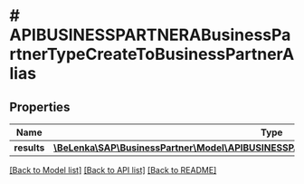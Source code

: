 # # APIBUSINESSPARTNERABusinessPartnerTypeCreateToBusinessPartnerAlias

## Properties

Name | Type | Description | Notes
------------ | ------------- | ------------- | -------------
**results** | [**\BeLenka\SAP\BusinessPartner\Model\APIBUSINESSPARTNERABusinessPartnerAliasTypeCreate[]**](APIBUSINESSPARTNERABusinessPartnerAliasTypeCreate.md) |  | [optional]

[[Back to Model list]](../../README.md#models) [[Back to API list]](../../README.md#endpoints) [[Back to README]](../../README.md)
